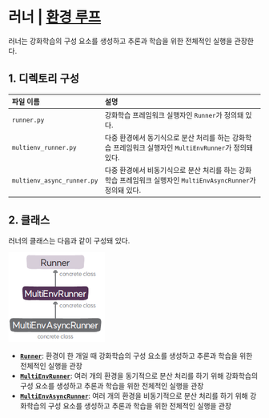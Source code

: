 # 러너 | [환경 루프](README_EnvironmentLoop.md)
러너는 강화학습의 구성 요소를 생성하고 추론과 학습을 위한 전체적인 실행을 관장한다.

## 1. 디렉토리 구성
| 파일 이름                  | 설명                        |
|:-----------------------|:--------------------------|
| `runner.py`	          | 강화학습 프레임워크 실행자인 `Runner`가 정의돼 있다. | 
| `multienv_runner.py`  |다중 환경에서 동기식으로 분산 처리를 하는 강화학습 프레임워크 실행자인 `MultiEnvRunner`가 정의돼 있다.  | 
| `multienv_async_runner.py`  | 다중 환경에서 비동기식으로 분산 처리를 하는 강화학습 프레임워크 실행자인 `MultiEnvAsyncRunner`가 정의돼 있다.  | 

##  2. 클래스
러너의 클래스는 다음과 같이 구성돼 있다.

![러너 클래스의 구성도](img/class_diagram.png)

* **[`Runner`](Runner.md)**: 환경이 한 개일 때 강화학습의 구성 요소를 생성하고 추론과 학습을 위한 전체적인 실행을 관장
* **[`MultiEnvRunner`](MultiEnvRunner.md)**: 여러 개의 환경을 동기적으로 분산 처리를 하기 위해 강화학습의 구성 요소를 생성하고 추론과 학습을 위한 전체적인 실행을 관장
* **[`MultiEnvAsyncRunner`](MultiEnvAsyncRunner.md)**: 여러 개의 환경을 비동기적으로 분산 처리를 하기 위해 강화학습의 구성 요소를 생성하고 추론과 학습을 위한 전체적인 실행을 관장
